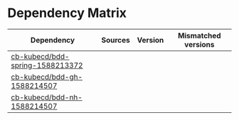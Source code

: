 # Dependency Matrix

Dependency | Sources | Version | Mismatched versions
---------- | ------- | ------- | -------------------
[cb-kubecd/bdd-spring-1588213372](https://github.com/cb-kubecd/bdd-spring-1588213372.git) |  | []() | 
[cb-kubecd/bdd-gh-1588214507](https://github.com/cb-kubecd/bdd-gh-1588214507.git) |  | []() | 
[cb-kubecd/bdd-nh-1588214507](https://github.com/cb-kubecd/bdd-nh-1588214507.git) |  | []() | 
